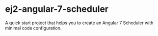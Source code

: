 # ej2-angular-7-scheduler
A quick start project that helps you to create an Angular 7 Scheduler with minimal code configuration.
